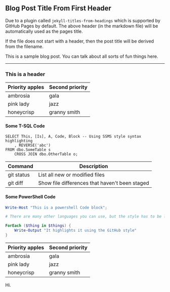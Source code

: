 ## Blog Post Title From First Header

Due to a plugin called `jekyll-titles-from-headings` which is supported by GitHub Pages by default. The above header (in the markdown file) will be automatically used as the pages title.

If the file does not start with a header, then the post title will be derived from the filename.

This is a sample blog post. You can talk about all sorts of fun things here.

---

### This is a header

| Priority apples | Second priority |
| --- | --- |
| ambrosia | gala |
| pink lady | jazz |
| honeycrisp | granny smith |

#### Some T-SQL Code

```tsql
SELECT This, [Is], A, Code, Block -- Using SSMS style syntax highlighting
    , REVERSE('abc')
FROM dbo.SomeTable s
    CROSS JOIN dbo.OtherTable o;
```

| Command | Description |
| --- | --- |
| git status | List all new or modified files |
| git diff | Show file differences that haven't been staged |

#### Some PowerShell Code

```powershell
Write-Host "This is a powershell Code block";

# There are many other languages you can use, but the style has to be loaded first

ForEach ($thing in $things) {
    Write-Output "It highlights it using the GitHub style"
}
```
| Priority apples | Second priority |
| --- | --- |
| ambrosia | gala |
| pink lady | jazz |
| honeycrisp | granny smith |

Hi.
